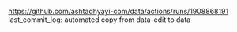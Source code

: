 https://github.com/ashtadhyayi-com/data/actions/runs/1908868191
last_commit_log: automated copy from data-edit to data
